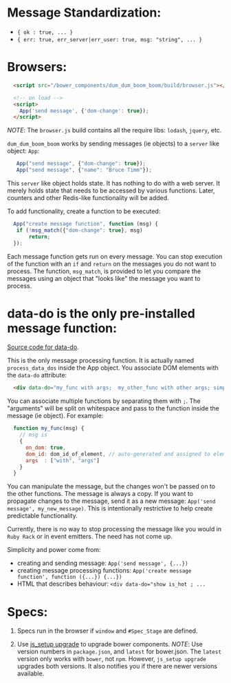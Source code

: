 
Message Standardization:
=======================

* `{ ok : true, ... }`
* `{ err: true, err_server|err_user: true, msg: "string", ... }`

Browsers:
========================

```html
  <script src="/bower_components/dum_dum_boom_boom/build/browser.js"></script>

  <!-- on load -->
  <script>
    App('send message', {'dom-change': true});
  </script>
```

*NOTE*: The `browser.js` build contains all the require libs: `lodash`, `jquery`, etc.

`dum_dum_boom_boom` works by sending messages (ie objects) to a `server` like object: `App`:

```javascript
   App("send message", {"dom-change": true});
   App("send message", {"name": "Bruce Timm"});
```

This `server` like object holds state.
It has nothing to do with a web server. It merely holds state
that needs to be accessed by various functions.
Later, counters and other Redis-like functionality will
be added.

To add functionality, create a function to be executed:

```javascript
  App("create message function", function (msg) {
   if (!msg_match({"dom-change": true}, msg)
       return;
  });
```

Each message function gets run on every message. You can stop
execution of the function with an `if` and `return` on the messages you
do not want to process.  The function, `msg_match`, is provided to
let you compare the messages using an object that "looks like" the message
you want to process.


data-do is the only pre-installed message function:
============================

[Source code for data-do](https://github.com/da99/dum_dum_boom_boom/blob/master/lib/browser/data-do/_.bottom.js).

This is the only message processing function. It is actually named `process_data_dos` inside
the App object.  You associate DOM elements with the `data-do` attribute:

```html
  <div data-do="my_func with args;  my_other_func with other args; simply_my_func">Test</div>
```

You can associate multiple functions by separating them with `;`. The "arguments" will be
split on whitespace and pass to the function inside the message (ie object). For example:

```javascript
  function my_func(msg) {
    // msg is
    {
      on_dom: true,
      dom_id: dom_id_of_element, // auto-generated and assigned to element if element does not have one.
      args  : ["with", "args"]
    }
  }
```

You can manipulate the message, but the changes won't be passed on to the other functions.
The message is always a copy. If you want to propagate changes to the message, send it as
a new message: `App('send message', my_new_message)`. This is intentionally restrictive to
help create predictable functionality.

Currently, there is no way to stop processing the message like you would in `Ruby Rack` or
in event emitters. The need has not come up.

Simplicity and power come from:

  * creating and sending message: `App('send message', {...})`
  * creating message processing functions: `App('create message function', function ({...}) {...})`
  * HTML that describes behaviour: `<div data-do="show is_hot ; ...`


Specs:
======

  1. Specs run in the browser if `window` and `#Spec_Stage` are defined.

  2. Use [js\_setup upgrade](https://github.com/da99/js_setup) to upgrade bower components.
      *NOTE*: Use version numbers in `package.json`, and `latest` for bower.json.
      The `latest` version only works with `bower`, not `npm`.  However, `js_setup upgrade`
      upgrades both versions. It also notifies you if there are newer versions available.

